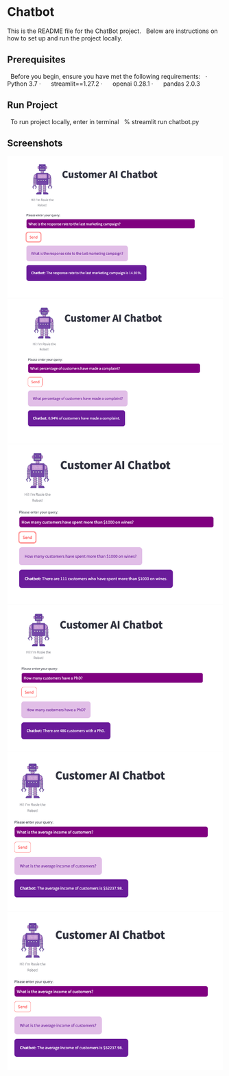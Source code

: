 # Chatbot

This is the README file for the ChatBot project. 
 
Below are instructions on how to set up and run the project locally.
 
## Prerequisites
 
Before you begin, ensure you have met the following requirements:
 
·      Python 3.7 
·      streamlit==1.27.2
·      openai 0.28.1
·      pandas 2.0.3
 

## Run Project
 
To run project locally, enter in terminal 
 
% streamlit run chatbot.py 

[](url)

## Screenshots
![Chatbot](<Screenshot 2023-10-13 at 17.52.56.png>)
![Alt text](<Screenshot 2023-10-13 at 17.52.34.png>)
![Alt text](<Screenshot 2023-10-13 at 17.52.21.png>)
![Alt text](<Screenshot 2023-10-13 at 17.51.55.png>)
![Alt text](<Screenshot 2023-10-13 at 17.51.26.png>)
![Alt text](<Screenshot 2023-10-13 at 17.51.26-1.png>)